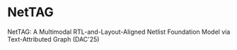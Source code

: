 # NetTAG
NetTAG: A Multimodal RTL-and-Layout-Aligned Netlist Foundation Model via Text-Attributed Graph (DAC'25)

